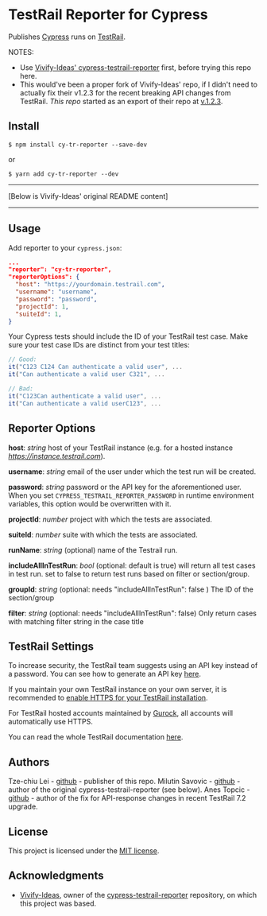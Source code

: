 # TestRail Reporter for Cypress

Publishes [Cypress](https://www.cypress.io/) runs on [TestRail](https://www.gurock.com/testrail/).

NOTES:

- Use [Vivify-Ideas' cypress-testrail-reporter](https://github.com/Vivify-Ideas/cypress-testrail-reporter) first, before trying this repo here.
- This would've been a proper fork of Vivify-Ideas' repo, if I didn't need to actually fix their v1.2.3 for the recent breaking API changes from TestRail. _This repo_ started as an export of their repo at [v.1.2.3](https://github.com/Vivify-Ideas/cypress-testrail-reporter/commit/32ed9b8c47ff2150fd0af68950f186da4c3fc066).

## Install

```shell
$ npm install cy-tr-reporter --save-dev
```

or

```
$ yarn add cy-tr-reporter --dev
```

---

[Below is Vivify-Ideas\' original README content]

---

## Usage

Add reporter to your `cypress.json`:

```json
...
"reporter": "cy-tr-reporter",
"reporterOptions": {
  "host": "https://yourdomain.testrail.com",
  "username": "username",
  "password": "password",
  "projectId": 1,
  "suiteId": 1,
}
```

Your Cypress tests should include the ID of your TestRail test case. Make sure
your test case IDs are distinct from your test titles:

```Javascript
// Good:
it("C123 C124 Can authenticate a valid user", ...
it("Can authenticate a valid user C321", ...

// Bad:
it("C123Can authenticate a valid user", ...
it("Can authenticate a valid userC123", ...
```

## Reporter Options

**host**: _string_ host of your TestRail instance (e.g. for a hosted instance
_https://instance.testrail.com_).

**username**: _string_ email of the user under which the test run will be
created.

**password**: _string_ password or the API key for the aforementioned user. When
you set `CYPRESS_TESTRAIL_REPORTER_PASSWORD` in runtime environment variables,
this option would be overwritten with it.

**projectId**: _number_ project with which the tests are associated.

**suiteId**: _number_ suite with which the tests are associated.

**runName**: _string_ (optional) name of the Testrail run.

**includeAllInTestRun**: _bool_ (optional: default is true) will return all test
cases in test run. set to false to return test runs based on filter or
section/group.

**groupId**: _string_ (optional: needs "includeAllInTestRun": false ) The ID of
the section/group

**filter**: _string_ (optional: needs "includeAllInTestRun": false) Only return
cases with matching filter string in the case title

## TestRail Settings

To increase security, the TestRail team suggests using an API key instead of a
password. You can see how to generate an API key
[here](http://docs.gurock.com/testrail-api2/accessing#username_and_api_key).

If you maintain your own TestRail instance on your own server, it is recommended
to
[enable HTTPS for your TestRail installation](http://docs.gurock.com/testrail-admin/admin-securing#using_https).

For TestRail hosted accounts maintained by [Gurock](http://www.gurock.com/), all
accounts will automatically use HTTPS.

You can read the whole TestRail documentation [here](http://docs.gurock.com/).

## Authors

Tze-chiu Lei - [github](https://github.com/tlei123) - publisher of this repo.
Milutin Savovic - [github](https://github.com/mickosav) - author of the original cypress-testrail-reporter (see below).
Anes Topcic - [github](https://github.com/sakalaca) - author of the fix for API-response changes in recent TestRail 7.2 upgrade.

## License

This project is licensed under the [MIT license](/LICENSE.md).

## Acknowledgments

- [Vivify-Ideas](https://github.com/vivify-ideas), owner of the [cypress-testrail-reporter](https://github.com/vivify-ideas/cypress-testrail-reporter)
  repository, on which this project was based.
